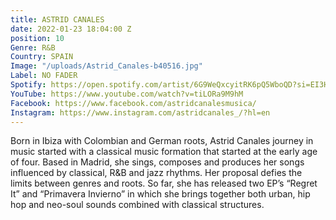 ```yaml
---
title: ASTRID CANALES
date: 2022-01-23 18:04:00 Z
position: 10
Genre: R&B
Country: SPAIN
Image: "/uploads/Astrid_Canales-b40516.jpg"
Label: NO FADER
Spotify: https://open.spotify.com/artist/6G9WeQxcyitRK6pQ5WboQD?si=EI3H-9vRQpeoaCNPEKH26g
YouTube: https://www.youtube.com/watch?v=tiLORa9M9hM
Facebook: https://www.facebook.com/astridcanalesmusica/
Instagram: https://www.instagram.com/astridcanales_/?hl=en
---
```


Born in Ibiza with Colombian and German roots, Astrid Canales journey in music started with a classical music formation that started at the early age of four. Based in Madrid, she sings, composes and produces her songs influenced by classical, R&B and jazz rhythms. Her proposal defies the limits between genres and roots. So far, she has released two EP’s “Regret It” and “Primavera Invierno” in which she brings together both urban, hip hop and neo-soul sounds combined with classical structures.